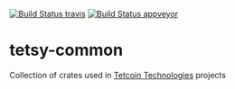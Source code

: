 [![Build Status travis][travis-image]][travis-url]
[![Build Status appveyor][appveyor-image]][appveyor-url]

[travis-image]: https://travis-ci.org/tetcoin/tetsy-common.svg?branch=master
[travis-url]: https://travis-ci.org/tetcoin/tetsy-common
[appveyor-image]: https://ci.appveyor.com/api/projects/status/github/tetcoin/tetsy-common?branch=master&svg=true
[appveyor-url]: https://ci.appveyor.com/project/tetcoin/tetsy-common/branch/master

# tetsy-common
Collection of crates used in [Tetcoin Technologies](https://www.tetcoin.org/) projects
